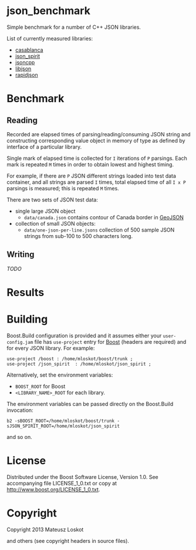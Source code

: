 json_benchmark
==============

Simple benchmark for a number of C++ JSON libraries.

List of currently measured libraries: 

* [casablanca](https://casablanca.codeplex.com/)
* [json_spirit](https://github.com/cierelabs/json_spirit)
* [jsoncpp](http://jsoncpp.sourceforge.net/)
* [libjson](http://sourceforge.net/projects/libjson/)
* [rapidjson](http://code.google.com/p/rapidjson/)

Benchmark
=========

Reading
-------

Recorded are elapsed times of parsing/reading/consuming JSON string and
constructing corresponding value object in memory of type as defined 
by interface of a particular library.

Single mark of elapsed time is collected for ```I``` iterations of ```P``` parsings.
Each mark is repeated ```M``` times in order to obtain lowest and highest timing.

For example, if there are ```P``` JSON different strings loaded into test data container,
and all strings are parsed ```I``` times, total elapsed time of all ```I x P```
parsings is measured; this is repeated ```M``` times.

There are two sets of JSON test data:
* single large JSON object
  * ```data/canada.json``` contains contour of Canada border in [GeoJSON](http://geojson.org)
* collection of small JSON objects:
  * ```data/one-json-per-line.jsons``` collection of 500 sample JSON strings from sub-100 to 500 characters long.


Writing
-------

*TODO*

Results
======= 


Building
========

Boost.Build configuration is provided and it assumes either your ```user-config.jam``` 
file has ```use-project``` entry for [Boost](http://boost.org) (headers are required)
and for every JSON library. For example:

```
use-project /boost : /home/mloskot/boost/trunk ;
use-project /json_spirit  : /home/mloskot/json_spirit ;
```

Alternatively, set the environment variables:
* ```BOOST_ROOT``` for Boost
* ```<LIBRARY_NAME>_ROOT``` for each library.

The environment variables can be passed directly on the Boost.Build invocation:
```
b2 -sBOOST_ROOT=/home/mloskot/boost/trunk -sJSON_SPIRIT_ROOT=/home/mloskot/json_spirit
```
and so on.

License
=======

Distributed under the Boost Software License, Version 1.0.
See accompanying file LICENSE_1_0.txt or copy at 
http://www.boost.org/LICENSE_1_0.txt.

Copyright
=========

Copyright 2013 Mateusz Loskot <mateusz at loskot dot net>

and others (see copyright headers in source files).
